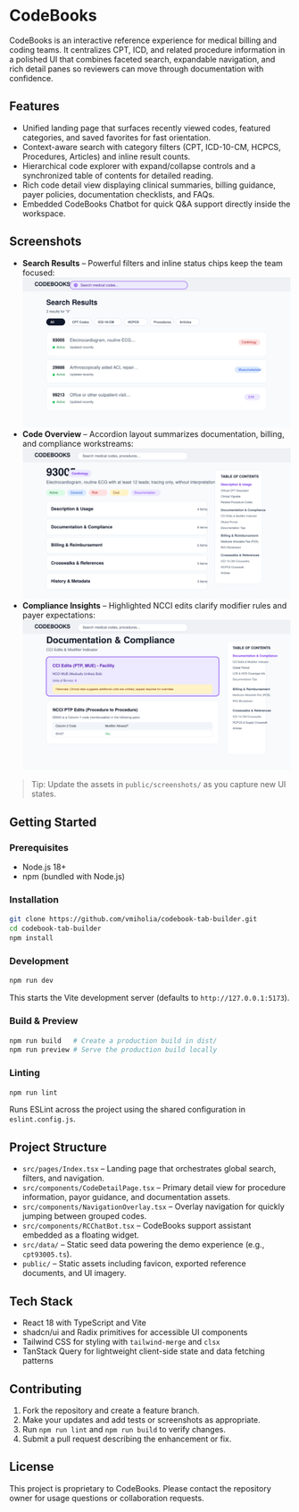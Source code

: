 # CodeBooks

CodeBooks is an interactive reference experience for medical billing and coding teams. It centralizes CPT, ICD, and related procedure information in a polished UI that combines faceted search, expandable navigation, and rich detail panes so reviewers can move through documentation with confidence.

## Features
- Unified landing page that surfaces recently viewed codes, featured categories, and saved favorites for fast orientation.
- Context-aware search with category filters (CPT, ICD-10-CM, HCPCS, Procedures, Articles) and inline result counts.
- Hierarchical code explorer with expand/collapse controls and a synchronized table of contents for detailed reading.
- Rich code detail view displaying clinical summaries, billing guidance, payer policies, documentation checklists, and FAQs.
- Embedded CodeBooks Chatbot for quick Q&A support directly inside the workspace.

## Screenshots
- **Search Results** – Powerful filters and inline status chips keep the team focused:
  ![CodeBooks search results](public/screenshots/codebooks-search.svg)
- **Code Overview** – Accordion layout summarizes documentation, billing, and compliance workstreams:
  ![CodeBooks detail view](public/screenshots/codebooks-detail.svg)
- **Compliance Insights** – Highlighted NCCI edits clarify modifier rules and payer expectations:
  ![CodeBooks compliance view](public/screenshots/codebooks-compliance.svg)

> Tip: Update the assets in `public/screenshots/` as you capture new UI states.

## Getting Started
### Prerequisites
- Node.js 18+
- npm (bundled with Node.js)

### Installation
```bash
git clone https://github.com/vmiholia/codebook-tab-builder.git
cd codebook-tab-builder
npm install
```

### Development
```bash
npm run dev
```
This starts the Vite development server (defaults to `http://127.0.0.1:5173`).

### Build & Preview
```bash
npm run build   # Create a production build in dist/
npm run preview # Serve the production build locally
```

### Linting
```bash
npm run lint
```
Runs ESLint across the project using the shared configuration in `eslint.config.js`.

## Project Structure
- `src/pages/Index.tsx` – Landing page that orchestrates global search, filters, and navigation.
- `src/components/CodeDetailPage.tsx` – Primary detail view for procedure information, payor guidance, and documentation assets.
- `src/components/NavigationOverlay.tsx` – Overlay navigation for quickly jumping between grouped codes.
- `src/components/RCChatBot.tsx` – CodeBooks support assistant embedded as a floating widget.
- `src/data/` – Static seed data powering the demo experience (e.g., `cpt93005.ts`).
- `public/` – Static assets including favicon, exported reference documents, and UI imagery.

## Tech Stack
- React 18 with TypeScript and Vite
- shadcn/ui and Radix primitives for accessible UI components
- Tailwind CSS for styling with `tailwind-merge` and `clsx`
- TanStack Query for lightweight client-side state and data fetching patterns

## Contributing
1. Fork the repository and create a feature branch.
2. Make your updates and add tests or screenshots as appropriate.
3. Run `npm run lint` and `npm run build` to verify changes.
4. Submit a pull request describing the enhancement or fix.

## License
This project is proprietary to CodeBooks. Please contact the repository owner for usage questions or collaboration requests.
